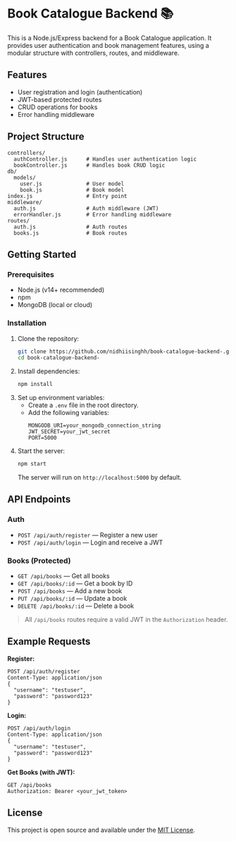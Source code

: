 # Book Catalogue Backend 📚

This is a Node.js/Express backend for a Book Catalogue application. It provides user authentication and book management features, using a modular structure with controllers, routes, and middleware.

## Features
- User registration and login (authentication)
- JWT-based protected routes
- CRUD operations for books
- Error handling middleware

## Project Structure
```
controllers/
  authController.js      # Handles user authentication logic
  bookController.js      # Handles book CRUD logic
db/
  models/
    user.js              # User model
    book.js              # Book model
index.js                 # Entry point
middleware/
  auth.js                # Auth middleware (JWT)
  errorHandler.js        # Error handling middleware
routes/
  auth.js                # Auth routes
  books.js               # Book routes
```

## Getting Started

### Prerequisites
- Node.js (v14+ recommended)
- npm
- MongoDB (local or cloud)

### Installation
1. Clone the repository:
   ```sh
   git clone https://github.com/nidhiisinghh/book-catalogue-backend-.git
   cd book-catalogue-backend-
   ```
2. Install dependencies:
   ```sh
   npm install
   ```
3. Set up environment variables:
   - Create a `.env` file in the root directory.
   - Add the following variables:
     ```env
     MONGODB_URI=your_mongodb_connection_string
     JWT_SECRET=your_jwt_secret
     PORT=5000
     ```
4. Start the server:
   ```sh
   npm start
   ```
   The server will run on `http://localhost:5000` by default.

## API Endpoints

### Auth
- `POST /api/auth/register` — Register a new user
- `POST /api/auth/login` — Login and receive a JWT

### Books (Protected)
- `GET /api/books` — Get all books
- `GET /api/books/:id` — Get a book by ID
- `POST /api/books` — Add a new book
- `PUT /api/books/:id` — Update a book
- `DELETE /api/books/:id` — Delete a book

> All `/api/books` routes require a valid JWT in the `Authorization` header.

## Example Requests

**Register:**
```http
POST /api/auth/register
Content-Type: application/json
{
  "username": "testuser",
  "password": "password123"
}
```

**Login:**
```http
POST /api/auth/login
Content-Type: application/json
{
  "username": "testuser",
  "password": "password123"
}
```

**Get Books (with JWT):**
```http
GET /api/books
Authorization: Bearer <your_jwt_token>
```

## License

This project is open source and available under the [MIT License](LICENSE). 